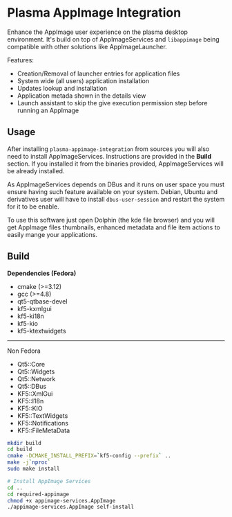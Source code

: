 # Plasma AppImage Integration

Enhance the AppImage user experience on the plasma desktop environment. It's build on top of
AppImageServices and `libappimage` being compatible with other solutions like AppImageLauncher.
 

Features:
- Creation/Removal of launcher entries for application files
- System wide (all users) application installation
- Updates lookup and installation
- Application metada shown in the details view
- Launch assistant to skip the give execution permission step before running an AppImage

## Usage

After installing `plasma-appimage-integration` from sources you will also need to install AppImageServices. 
Instructions are provided in the **Build** section. If you installed it from the binaries provided, AppImageServices 
will be already installed.

As AppImageServices depends on DBus and it runs on user space you must ensure having such feature available on 
your system. Debian, Ubuntu and derivatives user will have to install `dbus-user-session` and restart the system
for it to be enable.

To use this software just open Dolphin (the kde file browser) and you will get AppImage files thumbnails, 
enhanced metadata and file item actions to easily mange your applications.  

## Build
**Dependencies (Fedora)**
- cmake (>=3.12)
- gcc (>=4.8)
- qt5-qtbase-devel
- kf5-kxmlgui
- kf5-ki18n
- kf5-kio
- kf5-ktextwidgets

----------------

Non Fedora

- Qt5::Core
- Qt5::Widgets
- Qt5::Network
- Qt5::DBus
- KF5::XmlGui 
- KF5::I18n 
- KF5::KIO 
- KF5::TextWidgets
- KF5::Notifications
- KF5::FileMetaData

```bash
mkdir build
cd build
cmake -DCMAKE_INSTALL_PREFIX=`kf5-config --prefix` ..
make -j`nproc`
sudo make install

# Install AppImage Services
cd ..
cd required-appimage
chmod +x appimage-services.AppImage
./appimage-services.AppImage self-install
```

